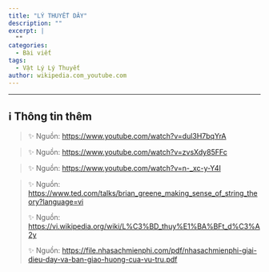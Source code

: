 ```yaml
---
title: "LÝ THUYẾT DÂY"
description: ""
excerpt: |
  ""
categories:
  - Bài viết
tags:
  - Vật Lý Lý Thuyết
author: wikipedia.com_youtube.com
---
```




<hr class="blog-rule" />

## ℹ️ Thông tin thêm

> ✨ Nguồn: https://www.youtube.com/watch?v=dul3H7bqYrA

> ✨ Nguồn: https://www.youtube.com/watch?v=zvsXdy85FFc

> ✨ Nguồn: https://www.youtube.com/watch?v=n-_xc-y-Y4I

> ✨ Nguồn: https://www.ted.com/talks/brian_greene_making_sense_of_string_theory?language=vi
>
> ✨ Nguồn: https://vi.wikipedia.org/wiki/L%C3%BD_thuy%E1%BA%BFt_d%C3%A2y
>
> ✨ Nguồn: https://file.nhasachmienphi.com/pdf/nhasachmienphi-giai-dieu-day-va-ban-giao-huong-cua-vu-tru.pdf
